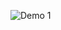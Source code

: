 ![Demo 1](http://i.piccy.info/i9/44f7701aeca4b0aa7c4eaef37a0549a5/1597913853/68933/1392829/demo1_2020.jpg)
